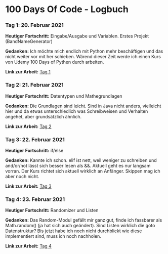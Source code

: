 # 100 Days Of Code - Logbuch

### Tag 1: 20. Februar 2021

**Heutiger Fortschritt:** Eingabe/Ausgabe und Variablen. Erstes Projekt (BandNameGenerator)

**Gedanken:** Ich möchte mich endlich mit Python mehr beschäftigen und das nicht weiter vor mit her schieben. Wärend dieser Zeit werde ich einen Kurs von Udemy 100 Days of Pythen durch arbeiten.

**Link zur Arbeit:** [Tag 1](https://github.com/nurmatthias/100DaysOfCode/tree/main/day1)


### Tag 2: 21. Februar 2021

**Heutiger Fortschritt:** Datentypen und Mathegrundlagen

**Gedanken:** Die Grundlagen sind leicht. Sind in Java nicht anders, vielleicht hier und da etwas unterschiedlich was Schreibweisen und Verhalten angehet, aber grundsätzlich ähnlich.

**Link zur Arbeit:** [Tag 2](https://github.com/nurmatthias/100DaysOfCode/tree/main/day2)


### Tag 3: 22. Februar 2021

**Heutiger Fortschritt:** if/else

**Gedanken:** Kannte ich schon. elif ist nett, weil weniger zu schreiben und and/or/not lässt sich besser lesen als &&.
Aktuell geht es nur langsam vorran. Der Kurs richtet sich aktuell wirklich an Anfänger. Skippen mag ich aber noch nicht.

**Link zur Arbeit:** [Tag 3](https://github.com/nurmatthias/100DaysOfCode/tree/main/day3)


### Tag 4: 23. Februar 2021

**Heutiger Fortschritt:** Randomizer und Listen

**Gedanken:** Das Random-Modul gefällt mir ganz gut, finde ich fassbarer als Math.random() (ja hat sich auch geändert).
Sind Listen wirklich die goto Datenstruktur? Bis jetzt habe ich noch nicht durchblickt wie diese implementiert sind, muss ich noch nachholen.

**Link zur Arbeit:** [Tag 4](https://github.com/nurmatthias/100DaysOfCode/tree/main/day4)